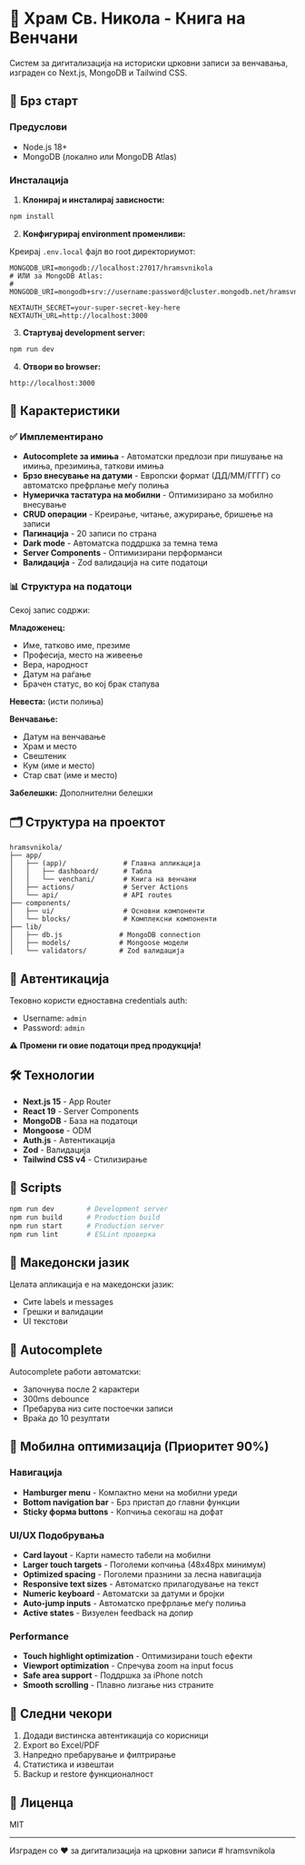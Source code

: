 # 📖 Храм Св. Никола - Книга на Венчани

Систем за дигитализација на историски црковни записи за венчавања, изграден со Next.js, MongoDB и Tailwind CSS.

## 🚀 Брз старт

### Предуслови

- Node.js 18+
- MongoDB (локално или MongoDB Atlas)

### Инсталација

1. **Клонирај и инсталирај зависности:**

```bash
npm install
```

2. **Конфигурирај environment променливи:**

Креирај `.env.local` фајл во root директориумот:

```env
MONGODB_URI=mongodb://localhost:27017/hramsvnikola
# ИЛИ за MongoDB Atlas:
# MONGODB_URI=mongodb+srv://username:password@cluster.mongodb.net/hramsvnikola

NEXTAUTH_SECRET=your-super-secret-key-here
NEXTAUTH_URL=http://localhost:3000
```

3. **Стартувај development server:**

```bash
npm run dev
```

4. **Отвори во browser:**

```
http://localhost:3000
```

## 📱 Карактеристики

### ✅ Имплементирано

- **Autocomplete за имиња** - Автоматски предлози при пишување на имиња, презимиња, таткови имиња
- **Брзо внесување на датуми** - Европски формат (ДД/ММ/ГГГГ) со автоматско префрлање меѓу полиња
- **Нумеричка тастатура на мобилни** - Оптимизирано за мобилно внесување
- **CRUD операции** - Креирање, читање, ажурирање, бришење на записи
- **Пагинација** - 20 записи по страна
- **Dark mode** - Автоматска поддршка за темна тема
- **Server Components** - Оптимизирани перформанси
- **Валидација** - Zod валидација на сите податоци

### 📊 Структура на податоци

Секој запис содржи:

**Младоженец:**

- Име, татково име, презиме
- Професија, место на живеење
- Вера, народност
- Датум на раѓање
- Брачен статус, во кој брак стапува

**Невеста:** (исти полиња)

**Венчавање:**

- Датум на венчавање
- Храм и место
- Свештеник
- Кум (име и место)
- Стар сват (име и место)

**Забелешки:** Дополнителни белешки

## 🗂️ Структура на проектот

```
hramsvnikola/
├── app/
│   ├── (app)/              # Главна апликација
│   │   ├── dashboard/      # Табла
│   │   └── venchani/       # Книга на венчани
│   ├── actions/            # Server Actions
│   └── api/                # API routes
├── components/
│   ├── ui/                 # Основни компоненти
│   └── blocks/             # Комплексни компоненти
├── lib/
│   ├── db.js              # MongoDB connection
│   ├── models/            # Mongoose модели
│   └── validators/        # Zod валидација
```

## 🔑 Автентикација

Тековно користи едноставна credentials auth:

- Username: `admin`
- Password: `admin`

⚠️ **Промени ги овие податоци пред продукција!**

## 🛠️ Технологии

- **Next.js 15** - App Router
- **React 19** - Server Components
- **MongoDB** - База на податоци
- **Mongoose** - ODM
- **Auth.js** - Автентикација
- **Zod** - Валидација
- **Tailwind CSS v4** - Стилизирање

## 📝 Scripts

```bash
npm run dev        # Development server
npm run build      # Production build
npm run start      # Production server
npm run lint       # ESLint проверка
```

## 🎨 Македонски јазик

Целата апликација е на македонски јазик:

- Сите labels и messages
- Грешки и валидации
- UI текстови

## 🔄 Autocomplete

Autocomplete работи автоматски:

- Започнува после 2 карактери
- 300ms debounce
- Пребарува низ сите постоечки записи
- Враќа до 10 резултати

## 📱 Мобилна оптимизација (Приоритет 90%)

### Навигација

- **Hamburger menu** - Компактно мени на мобилни уреди
- **Bottom navigation bar** - Брз пристап до главни функции
- **Sticky форма buttons** - Копчиња секогаш на дофат

### UI/UX Подобрувања

- **Card layout** - Карти наместо табели на мобилни
- **Larger touch targets** - Поголеми копчиња (48x48px минимум)
- **Optimized spacing** - Поголеми празнини за леснa навигација
- **Responsive text sizes** - Автоматско прилагодување на текст
- **Numeric keyboard** - Автоматски за датуми и бројки
- **Auto-jump inputs** - Автоматско префрлање меѓу полиња
- **Active states** - Визуелен feedback на допир

### Performance

- **Touch highlight optimization** - Оптимизирани touch ефекти
- **Viewport optimization** - Спречува zoom на input focus
- **Safe area support** - Поддршка за iPhone notch
- **Smooth scrolling** - Плавно лизгање низ страните

## 🚧 Следни чекори

1. Додади вистинска автентикација со корисници
2. Export во Excel/PDF
3. Напредно пребарување и филтрирање
4. Статистика и извештаи
5. Backup и restore функционалност

## 📄 Лиценца

MIT

---

Изграден со ❤️ за дигитализација на црковни записи
#   h r a m s v n i k o l a  
 
